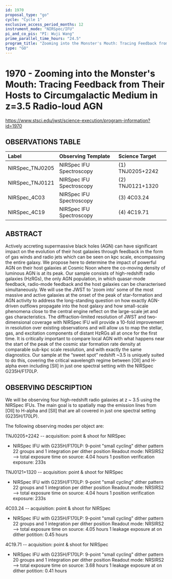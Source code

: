 ```yaml
---
id: 1970
proposal_type: "go"
cycle: "Cycle 1"
exclusive_access_period_months: 12
instrument_mode: "NIRSpec/IFU"
pi_and_co_pis: "PI: Wuji Wang"
prime_parallel_time_hours: "24.5"
program_title: "Zooming into the Monster's Mouth: Tracing Feedback from Their Hosts to Circumgalactic Medium in z=3.5 Radio-loud AGN"
type: "GO"
---
```

# 1970 - Zooming into the Monster's Mouth: Tracing Feedback from Their Hosts to Circumgalactic Medium in z=3.5 Radio-loud AGN
https://www.stsci.edu/jwst/science-execution/program-information?id=1970
## OBSERVATIONS TABLE
| Label             | Observing Template        | Science Target      |
| :---------------- | :------------------------ | :------------------ |
| NIRSpec_TNJ0205   | NIRSpec IFU Spectroscopy  | (1) TNJ0205+2242    |
| NIRSpec_TNJ0121   | NIRSpec IFU Spectroscopy  | (2) TNJ0121+1320    |
| NIRSpec_4C03      | NIRSpec IFU Spectroscopy  | (3) 4C03.24         |
| NIRSpec_4C19      | NIRSpec IFU Spectroscopy  | (4) 4C19.71         |

## ABSTRACT

Actively accreting supermassive black holes (AGN) can have significant impact on the evolution of their host galaxies through feedback in the form of gas winds and radio jets which can be seen on kpc scale, encompassing the entire galaxy. We propose here to determine the impact of powerful AGN on their host galaxies at Cosmic Noon where the co-moving density of luminous AGN is at its peak. Our sample consists of high-redshift radio galaxies (HzRGs), the only AGN population, in which quasar-mode feedback, radio-mode feedback and the host galaxies can be characterised simultaneously. We will use the JWST to 'zoom into' some of the most massive and active galaxies at the onset of the peak of star-formation and AGN activity to address the long-standing question on how exactly AGN-driven outflows propagate into the host galaxy and how small-scale phenomena close to the central engine reflect on the large-scale jet and gas characteristics. The diffraction-limited resolution of JWST and two-dimensional coverage with NIRSpec IFU will provide a 10-fold improvement in resolution over existing observations and will allow us to map the stellar, gas, and excitation components of distant HzRGs all at once for the first time. It is critically important to compare local AGN with what happens near the start of the peak of the cosmic star formation rate density at comparable sub-kpc scale resolution, and with exactly the same diagnostics. Our sample at the “sweet spot” redshift ~3.5 is uniquely suited to do this, covering the critical wavelength regime between [OII] and H-alpha even including [SII] in just one spectral setting with the NIRSpec G235H/F170LP.

## OBSERVING DESCRIPTION

We will be observing four high-redshift radio galaxies at z ~ 3.5 using the NIRSpec IFUs. The main goal is to spatially map the emission lines from [OII] to H-alpha and [SII] that are all covered in just one spectral setting (G235H/170LP).

The following observing modes per object are:

TNJ0205+2242 -- acquisition: point & shoot for NIRSpec
- NIRSpec IFU with G235H/F170LP:
  9-point "small cycling" dither pattern
  22 groups and 1 integration per dither position
  Readout mode: NRSIRS2
  --> total exposure time on source: 4.04 hours
  1 position verification exposure: 233s

TNJ0121+1320 -- acquisition: point & shoot for NIRSpec
- NIRSpec IFU with G235H/F170LP:
  9-point "small cycling" dither pattern
  22 groups and 1 integration per dither position
  Readout mode: NRSIRS2
  --> total exposure time on source: 4.04 hours
  1 position verification exposure: 233s

4C03.24 -- acquisition: point & shoot for NIRSpec
- NIRSpec IFU with G235H/F170LP:
  9-point "small cycling" dither pattern
  22 groups and 1 integration per dither position
  Readout mode: NRSIRS2
  --> total exposure time on source: 4.05 hours
  1 leakage exposure at on dither potition: 0.45 hours

4C19.71 -- acquisition: point & shoot for NIRSpec
- NIRSpec IFU with G235H/F170LP:
  9-point "small cycling" dither pattern
  20 groups and 1 integration per dither position
  Readout mode: NRSIRS2
  --> total exposure time on source: 3.68 hours
  1 leakage exposure at on dither potition: 0.41 hours